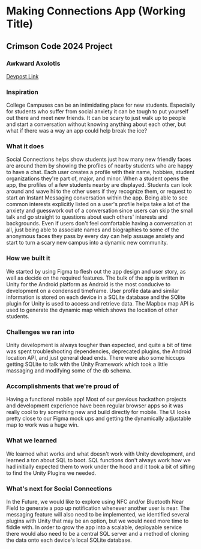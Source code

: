 # Making Connections App (Working Title)
## Crimson Code 2024 Project
### Awkward Axolotls

[Devpost Link](https://devpost.com/software/social-connections)

### Inspiration
College Campuses can be an intimidating place for new students. Especially for students who suffer from social anxiety it can be tough to put yourself out there and meet new friends. It can be scary to just walk up to people and start a conversation without knowing anything about each other, but what if there was a way an app could help break the ice?

### What it does
Social Connections helps show students just how many new friendly faces are around them by showing the profiles of nearby students who are happy to have a chat. Each user creates a profile with their name, hobbies, student organizations they're part of, major, and minor. When a student opens the app, the profiles of a few students nearby are displayed. Students can look around and wave hi to the other users if they recognize them, or request to start an Instant Messaging conversation within the app. Being able to see common interests explicitly listed on a user's profile helps take a lot of the anxiety and guesswork out of a conversation since users can skip the small talk and go straight to questions about each others' interests and backgrounds. Even if users don't feel comfortable having a conversation at all, just being able to associate names and biographies to some of the anonymous faces they pass by every day can help assuage anxiety and start to turn a scary new campus into a dynamic new community. 

### How we built it
We started by using Figma to flesh out the app design and user story, as well as decide on the required features. The bulk of the app is written in Unity for the Android platform as Android is the most conducive to development on a condensed timeframe. User profile data and similar information is stored on each device in a SQLite database and the SQlite plugin for Unity is used to access and retrieve data. The Mapbox map API is used to generate the dynamic map which shows the location of other students. 

### Challenges we ran into
Unity development is always tougher than expected, and quite a bit of time was spent troubleshooting dependencies, deprecated plugins, the Android location API,  and just general dead ends. There were also some hiccups getting SQLite to talk with the Unity Framework which took a little massaging and modifying some of the db schema. 

### Accomplishments that we're proud of
Having a functional mobile app! Most of our previous hackathon projects and development experience have been regular browser apps so it was really cool to try something new and build directly for mobile. The UI looks pretty close to our Figma mock ups and getting the dynamically adjustable map to work was a huge win. 

### What we learned
We learned what works and what doesn't work with Unity development, and learned a ton about SQL to boot. SQL functions don't always work how we had initially expected them to work under the hood and it took a bit of sifting to find the Unity Plugins we needed. 

### What's next for Social Connections
In the Future, we would like to explore using NFC and/or Bluetooth Near Field to generate a pop up notification whenever another user is near. The messaging feature will also need to be implemented, we identified several plugins with Unity that may be an option, but we would need more time to fiddle with. In order to grow the app into a scalable, deployable service there would also need to be a central SQL server and a method of cloning the data onto each device's local SQLite database. 
